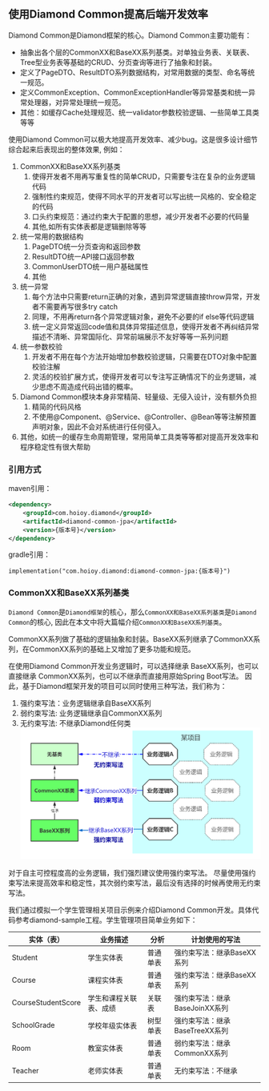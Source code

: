 ## 使用Diamond Common提高后端开发效率
Diamond Common是Diamond框架的核心。Diamond Common主要功能有：
* 抽象出各个层的CommonXX和BaseXX系列基类。对单独业务表、关联表、Tree型业务表等基础的CRUD、分页查询等进行了抽象和封装。
* 定义了PageDTO、ResultDTO系列数据结构，对常用数据的类型、命名等统一规范。
* 定义CommonException、CommonExceptionHandler等异常基类和统一异常处理器，对异常处理统一规范。
* 其他：如缓存Cache处理规范、统一validator参数校验逻辑、一些简单工具类等等

使用Diamond Common可以极大地提高开发效率、减少bug。这是很多设计细节综合起来后表现出的整体效果, 例如：
1. CommonXX和BaseXX系列基类
    1. 使得开发者不用再写重复性的简单CRUD，只需要专注在复杂的业务逻辑代码
    1. 强制性约束规范，使得不同水平的开发者可以写出统一风格的、安全稳定的代码
    1. 口头约束规范：通过约束大于配置的思想，减少开发者不必要的代码量
    1. 其他,如所有实体表都是逻辑删除等等
2. 统一常用的数据结构
   1. PageDTO统一分页查询和返回参数
   1. ResultDTO统一API接口返回参数
   1. CommonUserDTO统一用户基础属性
   1. 其他
3. 统一异常
   1. 每个方法中只需要return正确的对象，遇到异常逻辑直接throw异常，开发者不需要再写很多try catch
   1. 同理，不用再return各个异常逻辑对象，避免不必要的if else等代码逻辑
   1. 统一定义异常返回code值和具体异常描述信息，使得开发者不再纠结异常描述不清晰、异常国际化、异常前端展示不友好等等一系列问题
4. 统一参数校验
   1. 开发者不用在每个方法开始增加参数校验逻辑，只需要在DTO对象中配置校验注解
   2. 灵活的校验扩展方式，使得开发者可以专注写正确情况下的业务逻辑，减少思虑不周造成代码出错的概率。
5. Diamond Common模块本身非常精简、轻量级、无侵入设计，没有额外负担
   1. 精简的代码风格
   2. 不使用@Component、@Service、@Controller、@Bean等等注解预置声明对象，因此不会对系统进行任何侵入。
6. 其他，如统一的缓存生命周期管理，常用简单工具类等等都对提高开发效率和程序稳定性有很大帮助

### 引用方式
maven引用：
```xml
<dependency>
    <groupId>com.hoioy.diamond</groupId>
    <artifactId>diamond-common-jpa</artifactId>
    <version>{版本号}</version>
</dependency>
```

gradle引用：
```
implementation("com.hoioy.diamond:diamond-common-jpa:{版本号}")
```

### CommonXX和BaseXX系列基类
`Diamond Common`是`Diamond框架`的核心，那么`CommonXX和BaseXX系列基类`是`Diamond Common`的核心, 
因此在本文中将大篇幅介绍`CommonXX和BaseXX系列基类`。

CommonXX系列做了基础的逻辑抽象和封装。BaseXX系列继承了CommonXX系列，在CommonXX系列的基础上又增加了更多功能和规范。  

在使用Diamond Common开发业务逻辑时，可以选择继承 BaseXX系列，也可以直接继承 CommonXX系列，也可以不继承而直接用原始Spring Boot写法。
因此，基于Diamond框架开发的项目可以同时使用三种写法，我们称为：
1. 强约束写法：业务逻辑继承自BaseXX系列
1. 弱约束写法: 业务逻辑继承自CommonXX系列
1. 无约束写法: 不继承Diamond任何类
![](../image/threelevel.png)

对于自主可控程度高的业务逻辑，我们强烈建议使用强约束写法。
尽量使用强约束写法来提高效率和稳定性，其次弱约束写法，最后没有选择的时候再使用无约束写法。

我们通过模拟一个学生管理相关项目示例来介绍Diamond Common开发。具体代码参考diamond-sample工程。学生管理项目简单业务如下：

|实体（表）|业务描述|分析|计划使用的写法|
|---|---|----|---------|
|Student|学生实体表|普通单表|强约束写法：继承BaseXX系列|
|Course|课程实体表|普通单表|强约束写法：继承BaseXX系列|
|CourseStudentScore|学生和课程关联表、成绩|关联表|强约束写法：继承BaseJoinXX系列|
|SchoolGrade|学校年级实体表|树型单表|强约束写法：继承BaseTreeXX系列|
|Room|教室实体表|普通单表|弱约束写法：继承CommonXX系列|
|Teacher|老师实体表|普通单表|无约束写法：不继承|

